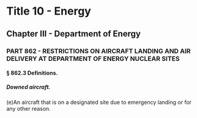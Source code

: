 
# Title 10 - Energy
## Chapter III - Department of Energy
### PART 862 - RESTRICTIONS ON AIRCRAFT LANDING AND AIR DELIVERY AT DEPARTMENT OF ENERGY NUCLEAR SITES
#### § 862.3 Definitions.
##### Downed aircraft.

(e)An aircraft that is on a designated site due to emergency landing or for any other reason.
